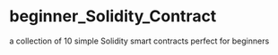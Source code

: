 # beginner_Solidity_Contract
a collection of 10 simple Solidity smart contracts perfect for beginners
